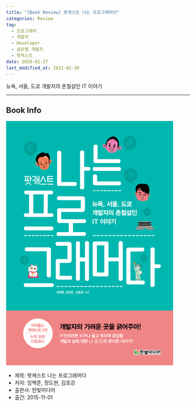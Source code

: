 ```yaml
---  
title: "[Book Review] 팟캐스트 나는 프로그래머다"  
categories: Review  
tag:
  - 프로그래머
  - 개발자
  - Developer
  - 글로벌 개발자
  - 팟캐스트
date: 2020-02-27
last_modified_at: 2021-02-30
---  
```


뉴욕, 서울, 도쿄 개발자의 촌철살인 IT 이야기

---

## Book Info

[![책](/assets/images/review/I-am-programmer.jpg)](http://www.kyobobook.co.kr/product/detailViewKor.laf?ejkGb=KOR&mallGb=KOR&barcode=9788968482281&orderClick=LAG&Kc=)

- 제목: 팟캐스트 나는 프로그래머다
- 저자: 임백준, 정도현, 김호강
- 출판사: 한빛미디어
- 출간: 2015-11-01